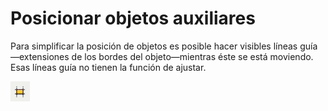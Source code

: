 
# Posicionar objetos auxiliares

Para simplificar la posición de objetos es posible hacer visibles líneas guía —extensiones de los bordes del objeto—mientras éste se está moviendo. Esas líneas guía no tienen la función de ajustar.

![](img/Captura_de_pantalla_2016-11-30_a_las_15.19.16.png)
